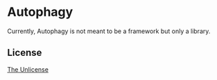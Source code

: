 # Autophagy

Currently, Autophagy is not meant to be a framework but only a library.

## License

[The Unlicense](UNLICENSE)
